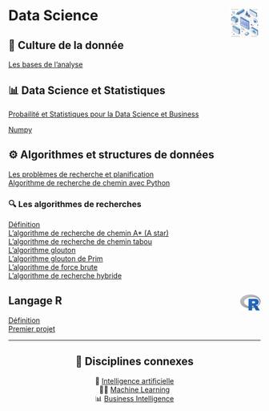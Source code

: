 # Data Science <a href="https://github.com/MiKL5/"><img src="assets/atomicDs.png" alt="Data science" align="right" height="64px"></a>
## **🧠 Culture de la donnée <!--(Data Literacy)-->**
[Les bases de l’analyse](analysisIntro)
## **📊 Data Science et Statistiques<!-- appliquées aux affaires -->**
[Probailité et Statistiques pour la Data Science et Business](productivityAndStatistics4DataScienceAndBusiness)  

[Numpy](https://github.com/MiKL5/machineLearning)
<!-- [Apprendre l’analyse et la visualistion de données avec Python]() -->
## **⚙️ Algorithmes et structures de données**
[Les problèmes de recherche et planification](algo/ResearchAndPlanningProblems)  
[Algorithme de recherche de chemin avec Python](pathfindingAlgorithmsWithPython)
### **🔍 Les algorithmes de recherches**
[Définition](algo/search)  
[L’algorithme de recherche de chemin A* (A star)](algo/a)  
[L’algorithme de recherche de chemin tabou](algo/tabou)  
[L’algorithme glouton]() <!--(algo/glouton)-->  
[L’algorithme glouton de Prim](algo/prim)  
[L’algorithme de force brute]() <!--(algo/brutForce)-->  
[L’algorithme de recherche hybride](algo/hybride)

## **Langage R** <a href="https://github.com/MiKL5/"><img src="https://github.com/MiKL5/MiKL5/raw/master/assets/r.svg.png" alt="Langage R" align="right" height="32px"></a>
[Définition](R/define)  
[Premier projet ](R/OC/firstProject)
<!-- ## **Intelligences artificielles** -->

<div align="center"><hr>

## 🔗 Disciplines connexes
🤖 [Intelligence artificielle](https://github.com/MiKL5/Artificial_Intelligence)  
🤖🧠<!--📚--> [Machine Learning](https://github.com/MiKL5/machineLearning)  
📊 [Business Intelligence](https://github.com/MiKL5/BI)  